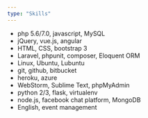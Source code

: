 ```yaml
---
type: "Skills"
---
```


* php 5.6/7.0, javascript, MySQL
* jQuery, vue.js, angular
* HTML, CSS, bootstrap 3
* Laravel, phpunit, composer, Eloquent ORM 
* Linux, Ubuntu, Lubuntu
* git, github, bitbucket
* heroku, azure
* WebStorm, Sublime Text, phpMyAdmin 
* python 2/3, flask, virtualenv
* node.js, facebook chat platform, MongoDB
* English, event management
